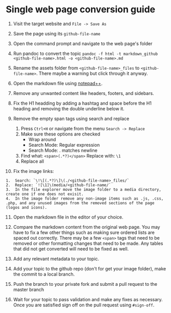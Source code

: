 # Single web page conversion guide

1.  Visit the target website and `File -> Save As`
2.  Save the page using its `github-file-name`
3.  Open the command prompt and navigate to the web page's folder
4.  Run pandoc to convert the topic `pandoc -f html -t markdown_github <github-file-name>.html -o <github-file-name>.md`
5.  Rename the assets folder from `<github-file-name>_files` to `<github-file-name>`. There maybe a warning but click through it anyway.
6.  Open the markdown file using [notepad++](https://notepad-plus-plus.org/).
7.  Remove any unwanted content like headers, footers, and sidebars.
8.  Fix the H1 headding by adding a hashtag and space before the H1 heading and removing the double underline below it.
9.  Remove the empty span tags using search and replace
	
	1.  Press `Ctrl+H` or navigate from the menu `Search -> Replace`
	2.  Make sure these options are checked
		-  Wrap around
		-  Search Mode: Regular expression
		-  Search Mode: . matches newline
	3.  Find what: `<span>(.*?)</span>`
		Replace with: `\1`
	4.  Replace all

10.  Fix the image links:

	1.  Search: `\!\[(.*?)\]\(./<github-file-name>_files/`
	2.  Replace: `![\1]\(media/<github-file-name/`
	3.  In the file explorer move the image folder to a media directory, create one if one does not exisit.
	4.  In the image folder remove any non-image items such as .js, .css, .php, and any unused images from the removed sections of the page (logos and icons).

11.  Open the markdown file in the editor of your choice. 

12. Compare the markdown content from the original web page. You may have to fix a few other things such as making sure ordered lists are spaced out correctly. There may be a few `<span>` tags that need to be removed or other formatting changes that need to be made. Any tables that did not get converted will need to be fixed as well.

13.  Add any relevant metadata to your topic.

14.  Add your topic to the github repo (don't for get your image folder), make the commit to a local branch.

15.  Push the branch to your private fork and submit a pull request to the master branch

16.  Wait for your topic to pass validation and make any fixes as necessary. Once you are satisfied sign off on the pull request using `#sign-off`.